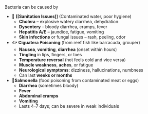 Bacteria can be caused by
- 🚿 **[[Sanitation Issues]]** (Contaminated water, poor hygiene)
	- **Cholera** – explosive watery diarrhea, dehydration
	- **Dysentery** – bloody diarrhea, cramps, fever
	- **Hepatitis A/E** – jaundice, fatigue, vomiting
	- **Skin infections** or fungal issues – rash, peeling, odor
- 🐟 **Ciguatera Poisoning** (from reef fish like barracuda, grouper)
	- **Nausea**, **vomiting**, **diarrhea** (onset within hours)
    - **Tingling** in lips, fingers, or toes
    - **Temperature reversal** (hot feels cold and vice versa)
    - **Muscle weakness**, **aches**, or fatigue
    - **Neurological symptoms**: dizziness, hallucinations, numbness
    - Can last **weeks or months**
- **🥩Salmonella** (food poisoning from contaminated meat or eggs)
	- **Diarrhea** (sometimes bloody)
    - **Fever**
    - **Abdominal cramps**
    - **Vomiting**
    - Lasts 4–7 days; can be severe in weak individuals


